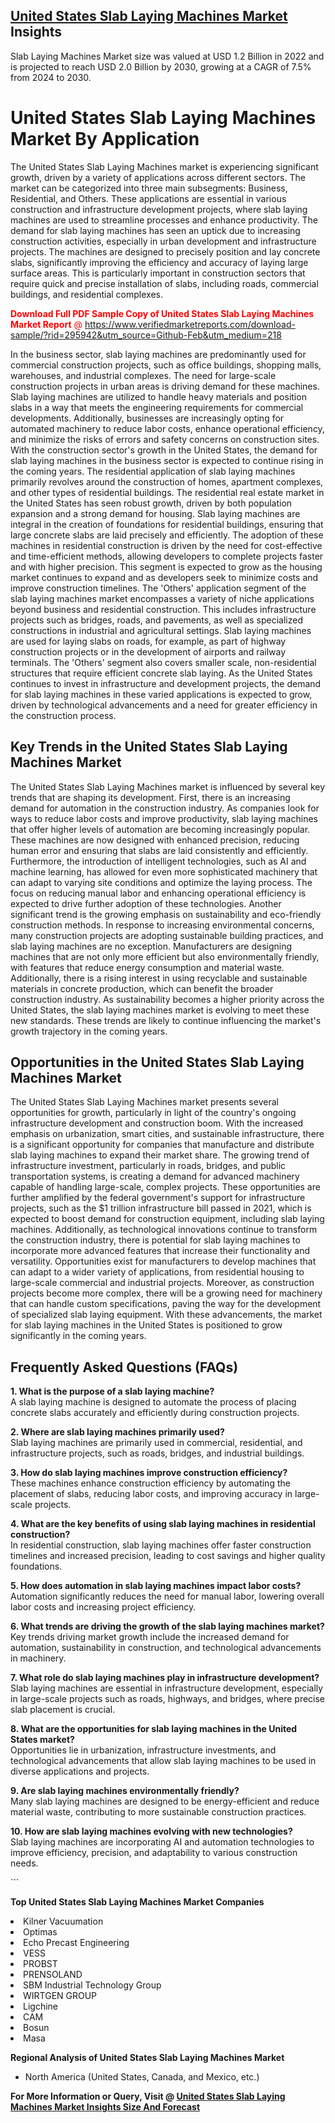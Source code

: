 <h2><a href="https://www.verifiedmarketreports.com/download-sample/?rid=295942&amp;utm_source=Github-Feb&amp;utm_medium=218" target="_blank">United States Slab Laying Machines Market</a> Insights</h2><p>Slab Laying Machines Market size was valued at USD 1.2 Billion in 2022 and is projected to reach USD 2.0 Billion by 2030, growing at a CAGR of 7.5% from 2024 to 2030.</p><p> <h1>United States Slab Laying Machines Market By Application</h1> <p>The United States Slab Laying Machines market is experiencing significant growth, driven by a variety of applications across different sectors. The market can be categorized into three main subsegments: Business, Residential, and Others. These applications are essential in various construction and infrastructure development projects, where slab laying machines are used to streamline processes and enhance productivity. The demand for slab laying machines has seen an uptick due to increasing construction activities, especially in urban development and infrastructure projects. The machines are designed to precisely position and lay concrete slabs, significantly improving the efficiency and accuracy of laying large surface areas. This is particularly important in construction sectors that require quick and precise installation of slabs, including roads, commercial buildings, and residential complexes. <p><span class=""><span style="color: #ff0000;"><strong>Download Full PDF Sample Copy of United States Slab Laying Machines Market Report</strong> @ </span><a href="https://www.verifiedmarketreports.com/download-sample/?rid=295942&amp;utm_source=Github-Feb&amp;utm_medium=218" target="_blank">https://www.verifiedmarketreports.com/download-sample/?rid=295942&amp;utm_source=Github-Feb&amp;utm_medium=218</a></span></p> In the business sector, slab laying machines are predominantly used for commercial construction projects, such as office buildings, shopping malls, warehouses, and industrial complexes. The need for large-scale construction projects in urban areas is driving demand for these machines. Slab laying machines are utilized to handle heavy materials and position slabs in a way that meets the engineering requirements for commercial developments. Additionally, businesses are increasingly opting for automated machinery to reduce labor costs, enhance operational efficiency, and minimize the risks of errors and safety concerns on construction sites. With the construction sector's growth in the United States, the demand for slab laying machines in the business sector is expected to continue rising in the coming years. The residential application of slab laying machines primarily revolves around the construction of homes, apartment complexes, and other types of residential buildings. The residential real estate market in the United States has seen robust growth, driven by both population expansion and a strong demand for housing. Slab laying machines are integral in the creation of foundations for residential buildings, ensuring that large concrete slabs are laid precisely and efficiently. The adoption of these machines in residential construction is driven by the need for cost-effective and time-efficient methods, allowing developers to complete projects faster and with higher precision. This segment is expected to grow as the housing market continues to expand and as developers seek to minimize costs and improve construction timelines. The 'Others' application segment of the slab laying machines market encompasses a variety of niche applications beyond business and residential construction. This includes infrastructure projects such as bridges, roads, and pavements, as well as specialized constructions in industrial and agricultural settings. Slab laying machines are used for laying slabs on roads, for example, as part of highway construction projects or in the development of airports and railway terminals. The 'Others' segment also covers smaller scale, non-residential structures that require efficient concrete slab laying. As the United States continues to invest in infrastructure and development projects, the demand for slab laying machines in these varied applications is expected to grow, driven by technological advancements and a need for greater efficiency in the construction process. <h2>Key Trends in the United States Slab Laying Machines Market</h2> <p>The United States Slab Laying Machines market is influenced by several key trends that are shaping its development. First, there is an increasing demand for automation in the construction industry. As companies look for ways to reduce labor costs and improve productivity, slab laying machines that offer higher levels of automation are becoming increasingly popular. These machines are now designed with enhanced precision, reducing human error and ensuring that slabs are laid consistently and efficiently. Furthermore, the introduction of intelligent technologies, such as AI and machine learning, has allowed for even more sophisticated machinery that can adapt to varying site conditions and optimize the laying process. The focus on reducing manual labor and enhancing operational efficiency is expected to drive further adoption of these technologies. Another significant trend is the growing emphasis on sustainability and eco-friendly construction methods. In response to increasing environmental concerns, many construction projects are adopting sustainable building practices, and slab laying machines are no exception. Manufacturers are designing machines that are not only more efficient but also environmentally friendly, with features that reduce energy consumption and material waste. Additionally, there is a rising interest in using recyclable and sustainable materials in concrete production, which can benefit the broader construction industry. As sustainability becomes a higher priority across the United States, the slab laying machines market is evolving to meet these new standards. These trends are likely to continue influencing the market's growth trajectory in the coming years. <h2>Opportunities in the United States Slab Laying Machines Market</h2> <p>The United States Slab Laying Machines market presents several opportunities for growth, particularly in light of the country's ongoing infrastructure development and construction boom. With the increased emphasis on urbanization, smart cities, and sustainable infrastructure, there is a significant opportunity for companies that manufacture and distribute slab laying machines to expand their market share. The growing trend of infrastructure investment, particularly in roads, bridges, and public transportation systems, is creating a demand for advanced machinery capable of handling large-scale, complex projects. These opportunities are further amplified by the federal government's support for infrastructure projects, such as the $1 trillion infrastructure bill passed in 2021, which is expected to boost demand for construction equipment, including slab laying machines. Additionally, as technological innovations continue to transform the construction industry, there is potential for slab laying machines to incorporate more advanced features that increase their functionality and versatility. Opportunities exist for manufacturers to develop machines that can adapt to a wider variety of applications, from residential housing to large-scale commercial and industrial projects. Moreover, as construction projects become more complex, there will be a growing need for machinery that can handle custom specifications, paving the way for the development of specialized slab laying equipment. With these advancements, the market for slab laying machines in the United States is positioned to grow significantly in the coming years. <h2>Frequently Asked Questions (FAQs)</h2> <p><strong>1. What is the purpose of a slab laying machine?</strong><br>A slab laying machine is designed to automate the process of placing concrete slabs accurately and efficiently during construction projects.</p> <p><strong>2. Where are slab laying machines primarily used?</strong><br>Slab laying machines are primarily used in commercial, residential, and infrastructure projects, such as roads, bridges, and industrial buildings.</p> <p><strong>3. How do slab laying machines improve construction efficiency?</strong><br>These machines enhance construction efficiency by automating the placement of slabs, reducing labor costs, and improving accuracy in large-scale projects.</p> <p><strong>4. What are the key benefits of using slab laying machines in residential construction?</strong><br>In residential construction, slab laying machines offer faster construction timelines and increased precision, leading to cost savings and higher quality foundations.</p> <p><strong>5. How does automation in slab laying machines impact labor costs?</strong><br>Automation significantly reduces the need for manual labor, lowering overall labor costs and increasing project efficiency.</p> <p><strong>6. What trends are driving the growth of the slab laying machines market?</strong><br>Key trends driving market growth include the increased demand for automation, sustainability in construction, and technological advancements in machinery.</p> <p><strong>7. What role do slab laying machines play in infrastructure development?</strong><br>Slab laying machines are essential in infrastructure development, especially in large-scale projects such as roads, highways, and bridges, where precise slab placement is crucial.</p> <p><strong>8. What are the opportunities for slab laying machines in the United States market?</strong><br>Opportunities lie in urbanization, infrastructure investments, and technological advancements that allow slab laying machines to be used in diverse applications and projects.</p> <p><strong>9. Are slab laying machines environmentally friendly?</strong><br>Many slab laying machines are designed to be energy-efficient and reduce material waste, contributing to more sustainable construction practices.</p> <p><strong>10. How are slab laying machines evolving with new technologies?</strong><br>Slab laying machines are incorporating AI and automation technologies to improve efficiency, precision, and adaptability to various construction needs.</p> ```</p><p><strong>Top United States Slab Laying Machines Market Companies</strong></p><div data-test-id=""><p><li>Kilner Vacuumation</li><li> Optimas</li><li> Echo Precast Engineering</li><li> VESS</li><li> PROBST</li><li> PRENSOLAND</li><li> SBM Industrial Technology Group</li><li> WIRTGEN GROUP</li><li> Ligchine</li><li> CAM</li><li> Bosun</li><li> Masa</li></p><div><strong>Regional Analysis of&nbsp;United States Slab Laying Machines Market</strong></div><ul><li dir="ltr"><p dir="ltr">North America&nbsp;(United States, Canada, and Mexico, etc.)</p></li></ul><p><strong>For More Information or Query, Visit @&nbsp;</strong><strong><a href="https://www.verifiedmarketreports.com/product/slab-laying-machines-market/?utm_source=Github-Feb&amp;utm_medium=218" target="_blank">United States Slab Laying Machines Market Insights Size And Forecast</a></strong></p></div>
